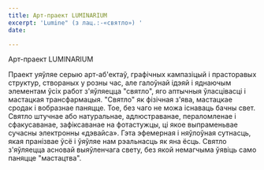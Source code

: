```yaml
---
title: Арт-праект LUMINARIUM
excerpt: 'Lumine" (з лац.:-«святло») '
date: 

---
```

Арт-праект LUMINARIUM

Праект уяўляе серыю арт-аб'ектаў, графічных кампазіцый і прасторавых структур, створаных у розны час, але галоўнай ідэяй і яднаючым элементам ўсіх работ з'яўляецца "святло", яго аптычныя ўласцівасці і мастацкая трансфармацыя. "Святло" як фізічная з'ява, мастацкае сродак і вобразнае паняцце. Тое, без чаго не можа існаваць бачны свет. Святло штучнае або натуральнае, адлюстраванае, пераломленае і сфакусаванае, зафіксаванае на фотастужцы, ці якое выпраменьвае сучасны электронны «дэвайса». Гэта эфемерная і няўлоўная сутнасць, якая пранізвае ўсё і ўяўляе нам рэальнасць як яна ёсць. Святло з'яўляецца асновай выяўленчага свету, без якой немагчыма ўявіць само паняцце "мастацтва".